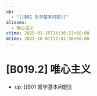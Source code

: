 ```yaml
---
up:
  - "[[B01 哲学基本问题]]"
aliases:
  - 唯心主义
ctime: 2025-01-25T14:30:21+08:00
mtime: 2025-10-01T11:41:36+08:00
---
```


# [B019.2] 唯心主义

- up: [[B01 哲学基本问题]]
